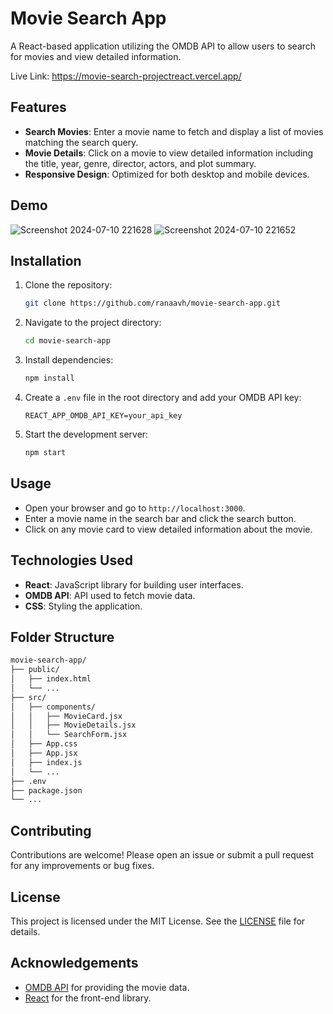 

# Movie Search App

A React-based application utilizing the OMDB API to allow users to search for movies and view detailed information.

Live Link: https://movie-search-projectreact.vercel.app/

## Features

- **Search Movies**: Enter a movie name to fetch and display a list of movies matching the search query.
- **Movie Details**: Click on a movie to view detailed information including the title, year, genre, director, actors, and plot summary.
- **Responsive Design**: Optimized for both desktop and mobile devices.

## Demo
![Screenshot 2024-07-10 221628](https://github.com/user-attachments/assets/ad37f521-5ff9-407f-9875-fb4169a2ba4b)
![Screenshot 2024-07-10 221652](https://github.com/user-attachments/assets/3da4b03d-a53c-4b92-9734-83fe13c280e5)



## Installation

1. Clone the repository:
   ```bash
   git clone https://github.com/ranaavh/movie-search-app.git
   ```
2. Navigate to the project directory:
   ```bash
   cd movie-search-app
   ```
3. Install dependencies:
   ```bash
   npm install
   ```
4. Create a `.env` file in the root directory and add your OMDB API key:
   ```env
   REACT_APP_OMDB_API_KEY=your_api_key
   ```
5. Start the development server:
   ```bash
   npm start
   ```

## Usage

- Open your browser and go to `http://localhost:3000`.
- Enter a movie name in the search bar and click the search button.
- Click on any movie card to view detailed information about the movie.

## Technologies Used

- **React**: JavaScript library for building user interfaces.
- **OMDB API**: API used to fetch movie data.
- **CSS**: Styling the application.

## Folder Structure

```markdown
movie-search-app/
├── public/
│   ├── index.html
│   └── ...
├── src/
│   ├── components/
│   │   ├── MovieCard.jsx
│   │   ├── MovieDetails.jsx
│   │   └── SearchForm.jsx
│   ├── App.css
│   ├── App.jsx
│   ├── index.js
│   └── ...
├── .env
├── package.json
└── ...
```

## Contributing

Contributions are welcome! Please open an issue or submit a pull request for any improvements or bug fixes.

## License

This project is licensed under the MIT License. See the [LICENSE](LICENSE) file for details.

## Acknowledgements

- [OMDB API](http://www.omdbapi.com/) for providing the movie data.
- [React](https://reactjs.org/) for the front-end library.



